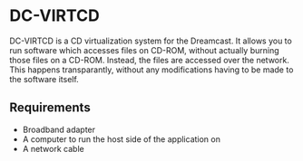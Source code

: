DC-VIRTCD
=========

DC-VIRTCD is a CD virtualization system for the Dreamcast.  It allows you
to run software which accesses files on CD-ROM, without actually burning
those files on a CD-ROM.  Instead, the files are accessed over the network.
This happens transparantly, without any modifications having to be made
to the software itself.

Requirements
------------

* Broadband adapter
* A computer to run the host side of the application on
* A network cable
